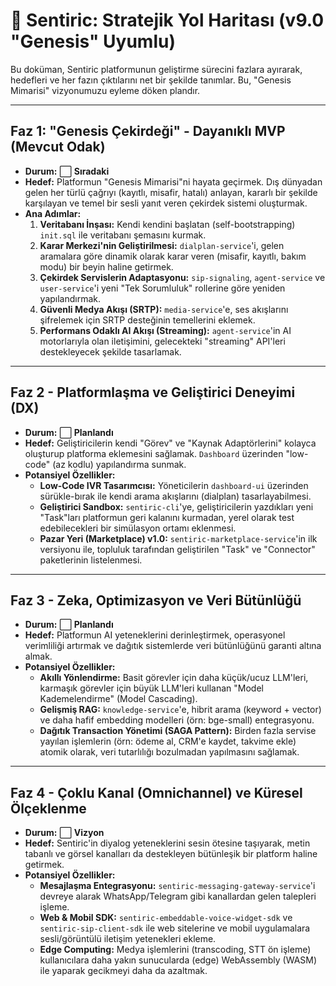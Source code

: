 # 🧭 Sentiric: Stratejik Yol Haritası (v9.0 "Genesis" Uyumlu)

Bu doküman, Sentiric platformunun geliştirme sürecini fazlara ayırarak, hedefleri ve her fazın çıktılarını net bir şekilde tanımlar. Bu, "Genesis Mimarisi" vizyonumuzu eyleme döken plandır.

---

## Faz 1: "Genesis Çekirdeği" - Dayanıklı MVP (Mevcut Odak)

*   **Durum:** ⬜ **Sıradaki**
*   **Hedef:** Platformun "Genesis Mimarisi"ni hayata geçirmek. Dış dünyadan gelen her türlü çağrıyı (kayıtlı, misafir, hatalı) anlayan, kararlı bir şekilde karşılayan ve temel bir sesli yanıt veren çekirdek sistemi oluşturmak.
*   **Ana Adımlar:**
    1.  **Veritabanı İnşası:** Kendi kendini başlatan (self-bootstrapping) `init.sql` ile veritabanı şemasını kurmak.
    2.  **Karar Merkezi'nin Geliştirilmesi:** `dialplan-service`'i, gelen aramalara göre dinamik olarak karar veren (misafir, kayıtlı, bakım modu) bir beyin haline getirmek.
    3.  **Çekirdek Servislerin Adaptasyonu:** `sip-signaling`, `agent-service` ve `user-service`'i yeni "Tek Sorumluluk" rollerine göre yeniden yapılandırmak.
    4.  **Güvenli Medya Akışı (SRTP):** `media-service`'e, ses akışlarını şifrelemek için SRTP desteğinin temellerini eklemek.
    5.  **Performans Odaklı AI Akışı (Streaming):** `agent-service`'in AI motorlarıyla olan iletişimini, gelecekteki "streaming" API'leri destekleyecek şekilde tasarlamak.

---

## Faz 2 - Platformlaşma ve Geliştirici Deneyimi (DX)

*   **Durum:** ⬜ **Planlandı**
*   **Hedef:** Geliştiricilerin kendi "Görev" ve "Kaynak Adaptörlerini" kolayca oluşturup platforma eklemesini sağlamak. `Dashboard` üzerinden "low-code" (az kodlu) yapılandırma sunmak.
*   **Potansiyel Özellikler:**
    *   **Low-Code IVR Tasarımcısı:** Yöneticilerin `dashboard-ui` üzerinden sürükle-bırak ile kendi arama akışlarını (dialplan) tasarlayabilmesi.
    *   **Geliştirici Sandbox:** `sentiric-cli`'ye, geliştiricilerin yazdıkları yeni "Task"ları platformun geri kalanını kurmadan, yerel olarak test edebilecekleri bir simülasyon ortamı eklenmesi.
    *   **Pazar Yeri (Marketplace) v1.0:** `sentiric-marketplace-service`'in ilk versiyonu ile, topluluk tarafından geliştirilen "Task" ve "Connector" paketlerinin listelenmesi.

---

## Faz 3 - Zeka, Optimizasyon ve Veri Bütünlüğü

*   **Durum:** ⬜ **Planlandı**
*   **Hedef:** Platformun AI yeteneklerini derinleştirmek, operasyonel verimliliği artırmak ve dağıtık sistemlerde veri bütünlüğünü garanti altına almak.
*   **Potansiyel Özellikler:**
    *   **Akıllı Yönlendirme:** Basit görevler için daha küçük/ucuz LLM'leri, karmaşık görevler için büyük LLM'leri kullanan "Model Kademelendirme" (Model Cascading).
    *   **Gelişmiş RAG:** `knowledge-service`'e, hibrit arama (keyword + vector) ve daha hafif embedding modelleri (örn: bge-small) entegrasyonu.
    *   **Dağıtık Transaction Yönetimi (SAGA Pattern):** Birden fazla servise yayılan işlemlerin (örn: ödeme al, CRM'e kaydet, takvime ekle) atomik olarak, veri tutarlılığı bozulmadan yapılmasını sağlamak.

---

## Faz 4 - Çoklu Kanal (Omnichannel) ve Küresel Ölçeklenme

*   **Durum:** ⬜ **Vizyon**
*   **Hedef:** Sentiric'in diyalog yeteneklerini sesin ötesine taşıyarak, metin tabanlı ve görsel kanalları da destekleyen bütünleşik bir platform haline getirmek.
*   **Potansiyel Özellikler:**
    *   **Mesajlaşma Entegrasyonu:** `sentiric-messaging-gateway-service`'i devreye alarak WhatsApp/Telegram gibi kanallardan gelen talepleri işleme.
    *   **Web & Mobil SDK:** `sentiric-embeddable-voice-widget-sdk` ve `sentiric-sip-client-sdk` ile web sitelerine ve mobil uygulamalara sesli/görüntülü iletişim yetenekleri ekleme.
    *   **Edge Computing:** Medya işlemlerini (transcoding, STT ön işleme) kullanıcılara daha yakın sunucularda (edge) WebAssembly (WASM) ile yaparak gecikmeyi daha da azaltmak.